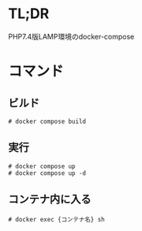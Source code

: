 # TL;DR
PHP7.4版LAMP環境のdocker-compose

# コマンド
## ビルド
```
# docker compose build
```

## 実行
```
# docker compose up
# docker compose up -d
```

## コンテナ内に入る
```
# docker exec {コンテナ名} sh
```